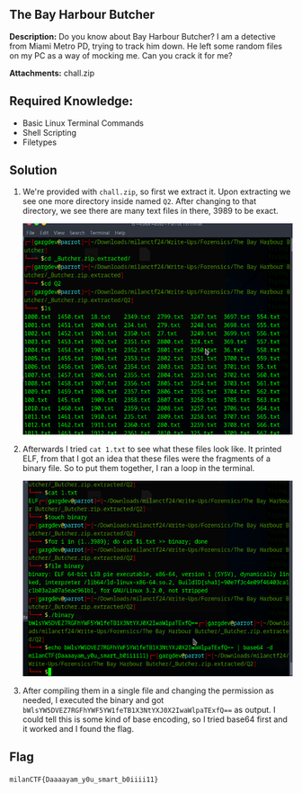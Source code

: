 ## The Bay Harbour Butcher

**Description:** Do you know about Bay Harbour Butcher? I am a detective from Miami Metro PD, trying to track him down. He left some random files on my PC as a way of mocking me. Can you crack it for me?

**Attachments:** chall.zip

## Required Knowledge:
 - Basic Linux Terminal Commands
 - Shell Scripting
 - Filetypes

## Solution
1. We're provided with `chall.zip`, so first we extract it. Upon extracting we see one more directory inside named `Q2`. After changing to that directory, we see there are many text files in there, 3989 to be exact.

   ![contents](contents.png)

2. Afterwards I tried `cat 1.txt` to see what these files look like. It printed ELF, from that I got an idea that these files were the fragments of a binary file. So to put them together, I ran a loop in the terminal.

   ![flag](flag.png)

3. After compiling them in a single file and changing the permission as needed, I executed the binary and got `bWlsYW5DVEZ7RGFhYWF5YW1feTB1X3NtYXJ0X2IwaWlpaTExfQ==` as output. I could tell this is some kind of base encoding, so I tried base64 first and it worked and I found the flag.

## Flag
`milanCTF{Daaaayam_y0u_smart_b0iiii11}`
